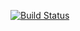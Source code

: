 [![Build Status](https://travis-ci.org/chocoluffy/chocoluffy.github.io.svg?branch=master)](https://travis-ci.org/chocoluffy/chocoluffy.github.io)
